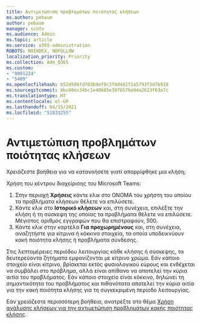 ```yaml
---
title: Αντιμετώπιση προβλημάτων ποιότητας κλήσεων
ms.author: pebaum
author: pebaum
manager: scotv
ms.audience: Admin
ms.topic: article
ms.service: o365-administration
ROBOTS: NOINDEX, NOFOLLOW
localization_priority: Priority
ms.collection: Adm_O365
ms.custom:
- "9001224"
- "5489"
ms.openlocfilehash: b52d50bfd703b9ef9c3fddd42f2a5793f5d7b918
ms.sourcegitcommit: 8bc60ec34bc1e40685e3976576e04a2623f63a7c
ms.translationtype: HT
ms.contentlocale: el-GR
ms.lasthandoff: 04/15/2021
ms.locfileid: "51833255"
---
```

# <a name="troubleshoot-call-quality-problems"></a>Αντιμετώπιση προβλημάτων ποιότητας κλήσεων

Χρειάζεστε βοήθεια για να κατανοήσετε γιατί απορρίφθηκε μια κλήση;

Χρήση του κέντρου διαχείρισης του Microsoft Teams:

1. Στην περιοχή **Χρήσεις** κάντε κλικ στο ΟΝΟΜΑ του χρήστη του οποίου τα προβλήματα κλήσεων θέλετε να επιλύσετε.
2. Κάντε κλικ στο **Ιστορικό κλήσεων** και, στη συνέχεια, επιλέξτε την κλήση ή τη σύσκεψη της οποίας τα προβλήματα θέλετε να επιλύσετε. Μέγιστος αριθμός εγγραφών που θα επιστραφούν, 500.
3. Κάντε κλικ στην καρτέλα **Για προχωρημένους** και, στη συνέχεια, αναζητήστε για κίτρινα ή κόκκινα στοιχεία, τα οποία υποδεικνύουν κακή ποιότητα κλήσης ή προβλήματα σύνδεσης.

Στις λεπτομέρειες περιόδου λειτουργίας κάθε κλήσης ή σύσκεψης, τα δευτερεύοντα ζητήματα εμφανίζονται με κίτρινο χρώμα. Εάν κάποιο στοιχείο είναι κίτρινο, βρίσκεται εκτός φυσιολογικού εύρους και ενδέχεται να συμβάλει στο πρόβλημα, αλλά είναι απίθανο να αποτελεί την κύρια αιτία του προβλήματος. Εάν κάποιο στοιχείο είναι κόκκινο, δηλώνει τη σημαντικότητα του προβλήματος και πιθανότατα αποτελεί την κύρια αιτία για την κακή ποιότητα κλήσης για τη συγκεκριμένη περίοδο λειτουργίας.

Εάν χρειάζεστε περισσότερη βοήθεια, ανατρέξτε στο θέμα [Χρήση ανάλυσης κλήσεων για την αντιμετώπιση προβλημάτων κακής ποιότητας κλήσης](https://docs.microsoft.com/microsoftteams/use-call-analytics-to-troubleshoot-poor-call-quality#troubleshoot-call-quality-problems-using-call-analytics).
